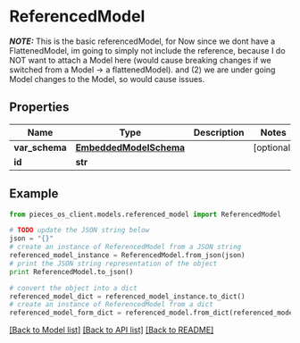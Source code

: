 # ReferencedModel

*****NOTE:***** This is the basic referencedModel, for Now since we dont have a FlattenedModel, im going to simply not include the reference, because I do NOT want to attach a Model here (would cause breaking changes if we switched from a Model -> a flattenedModel). and (2) we are under going Model changes to the Model, so would cause issues.

## Properties

Name | Type | Description | Notes
------------ | ------------- | ------------- | -------------
**var_schema** | [**EmbeddedModelSchema**](EmbeddedModelSchema) |  | [optional] 
**id** | **str** |  | 

## Example

```python
from pieces_os_client.models.referenced_model import ReferencedModel

# TODO update the JSON string below
json = "{}"
# create an instance of ReferencedModel from a JSON string
referenced_model_instance = ReferencedModel.from_json(json)
# print the JSON string representation of the object
print ReferencedModel.to_json()

# convert the object into a dict
referenced_model_dict = referenced_model_instance.to_dict()
# create an instance of ReferencedModel from a dict
referenced_model_form_dict = referenced_model.from_dict(referenced_model_dict)
```
[[Back to Model list]](../README#documentation-for-models) [[Back to API list]](../README#documentation-for-api-endpoints) [[Back to README]](../README)


